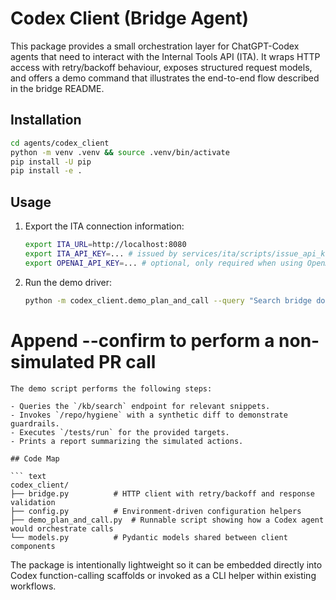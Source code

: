 # Codex Client (Bridge Agent)

This package provides a small orchestration layer for ChatGPT-Codex agents that need to interact with the Internal Tools API
(ITA). It wraps HTTP access with retry/backoff behaviour, exposes structured request models, and offers a demo command that
illustrates the end-to-end flow described in the bridge README.

## Installation

```bash
cd agents/codex_client
python -m venv .venv && source .venv/bin/activate
pip install -U pip
pip install -e .
```
## Usage

1. Export the ITA connection information:
   ```bash
   export ITA_URL=http://localhost:8080
   export ITA_API_KEY=... # issued by services/ita/scripts/issue_api_key.py
   export OPENAI_API_KEY=... # optional, only required when using OpenAI tool-calling in the demo
   ```
2. Run the demo driver:
   ```bash
   python -m codex_client.demo_plan_and_call --query "Search bridge docs" --run-tests tests/unit
# Append --confirm to perform a non-simulated PR call
   ```
The demo script performs the following steps:

- Queries the `/kb/search` endpoint for relevant snippets.
- Invokes `/repo/hygiene` with a synthetic diff to demonstrate guardrails.
- Executes `/tests/run` for the provided targets.
- Prints a report summarizing the simulated actions.

## Code Map

``` text
codex_client/
├── bridge.py          # HTTP client with retry/backoff and response validation
├── config.py          # Environment-driven configuration helpers
├── demo_plan_and_call.py  # Runnable script showing how a Codex agent would orchestrate calls
└── models.py          # Pydantic models shared between client components
```
The package is intentionally lightweight so it can be embedded directly into Codex function-calling scaffolds or invoked as a
CLI helper within existing workflows.
